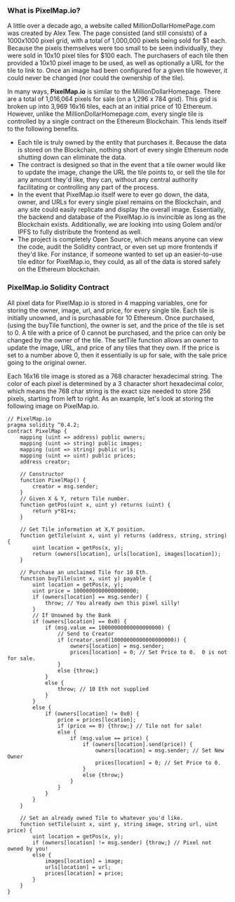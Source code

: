 ### What is PixelMap.io?

A little over a decade ago, a website called MillionDollarHomePage.com was created by Alex Tew.  The page consisted (and still consists) of a 1000x1000 pixel grid, with a total of 1,000,000 pixels being sold for $1 each.  Because the pixels themselves were too small to be seen individually, they were sold in 10x10 pixel tiles for $100 each.  The purchasers of each tile then provided a 10x10 pixel image to be used, as well as optionally a URL for the tile to link to.  Once an image had been configured for a given tile however, it could never be changed (nor could the ownership of the tile).

In many ways, **PixelMap.io** is similar to the MillionDollarHomepage.  There are a total of 1,016,064 pixels for sale (on a 1,296 x 784 grid).  This grid is broken up into 3,969 16x16 tiles, each at an initial price of 10 Ethereum.  However, unlike the MillionDollarHomepage.com, every single tile is controlled by a single contract on the Ethereum Blockchain.  This lends itself to the following benefits.

* Each tile is truly owned by the entity that purchases it.  Because the data is stored on the Blockchain, nothing short of every single Ethereum node shutting down can eliminate the data.
* The contract is designed so that in the event that a tile owner would like to update the image, change the URL the tile points to, or sell the tile for any amount they'd like, they can, without any central authority facilitating or controlling any part of the process.
* In the event that PixelMap.io itself were to ever go down, the data, owner, and URLs for every single pixel remains on the Blockchain, and any site could easily replicate and display the overall image.  Essentially, the backend and database of the PixelMap.io is invincible as long as the Blockchain exists.  Additionally, we are looking into using Golem and/or IPFS to fully distribute the frontend as well.
* The project is completely Open Source, which means anyone can view the code, audit the Solidity contract, or even set up more frontends if they'd like.  For instance, if someone wanted to set up an easier-to-use tile editor for PixelMap.io, they could, as all of the data is stored safely on the Ethereum blockchain.

### PixelMap.io Solidity Contract

All pixel data for PixelMap.io is stored in 4 mapping variables, one for storing the owner, image, url, and price, for every single tile.  Each tile is initially unowned, and is purchasable for 10 Ethereum.  Once purchased, (using the buyTile function), the owner is set, and the price of the tile is set to 0.  A tile with a price of 0 cannot be purchased, and the price can only be changed by the owner of the tile.  The setTile function allows an owner to update the image, URL, and price of any tiles that they own.  If the price is set to a number above 0, then it essentially is up for sale, with the sale price going to the original owner.

Each 16x16 tile image is stored as a 768 character hexadecimal string.  The color of each pixel is determined by a 3 character short hexadecimal color, which means the 768 char string is the exact size needed to store 256 pixels, starting from left to right.  As an example, let's look at storing the following image on PixelMap.io.



```
// PixelMap.io
pragma solidity ^0.4.2;
contract PixelMap {
    mapping (uint => address) public owners;
    mapping (uint => string) public images;
    mapping (uint => string) public urls;
    mapping (uint => uint) public prices;
    address creator;

    // Constructor
    function PixelMap() {
        creator = msg.sender;
    }
    // Given X & Y, return Tile number.
    function getPos(uint x, uint y) returns (uint) {
        return y*81+x;
    }

    // Get Tile information at X,Y position.
    function getTile(uint x, uint y) returns (address, string, string) {
        uint location = getPos(x, y);
        return (owners[location], urls[location], images[location]);
    }

    // Purchase an unclaimed Tile for 10 Eth.
    function buyTile(uint x, uint y) payable {
        uint location = getPos(x, y);
        uint price = 10000000000000000000;
        if (owners[location] == msg.sender) {
            throw; // You already own this pixel silly!
        }
        // If Unowned by the Bank
        if (owners[location] == 0x0) {
            if (msg.value == 10000000000000000000) {
                // Send to Creator
                if (creator.send(10000000000000000000)) {
                    owners[location] = msg.sender;
                    prices[location] = 0; // Set Price to 0.  0 is not for sale.
                }
                else {throw;}
            }
            else {
                throw; // 10 Eth not supplied
            }
        }
        else {
            if (owners[location] != 0x0) {
                price = prices[location];
                if (price == 0) {throw;} // Tile not for sale!
                else {
                    if (msg.value == price) {
                        if (owners[location].send(price)) {
                            owners[location] = msg.sender; // Set New Owner
                            prices[location] = 0; // Set Price to 0.
                        }
                        else {throw;}
                    }
                }
            }
        }
    }

    // Set an already owned Tile to whatever you'd like.
    function setTile(uint x, uint y, string image, string url, uint price) {
        uint location = getPos(x, y);
        if (owners[location] != msg.sender) {throw;} // Pixel not owned by you!
        else {
            images[location] = image;
            urls[location] = url;
            prices[location] = price;
        }
    }
}
```
